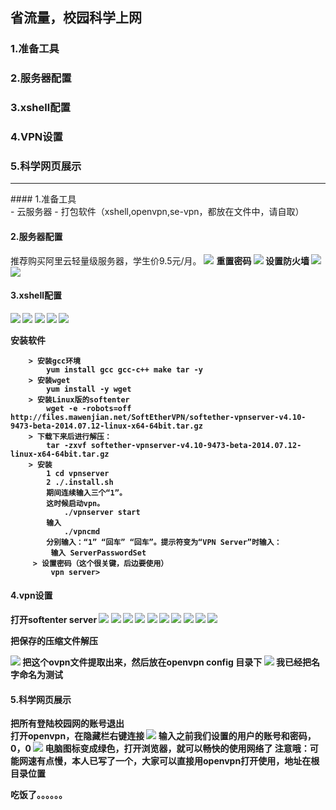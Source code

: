 ## 省流量，校园科学上网
### 1.准备工具
### 2.服务器配置
### 3.xshell配置
### 4.VPN设置
### 5.科学网页展示
<hr>
#### 1.准备工具<br>
- 云服务器
- 打包软件（xshell,openvpn,se-vpn，都放在文件中，请自取）
 
#### 2.服务器配置<br>

推荐购买阿里云轻量级服务器，学生价9.5元/月。
![](/internet/centos.jpg)
<b>重置密码
![](/internet/manager.jpg)
<b>设置防火墙
![](/internet/fire1.jpg)
![](/internet/fire2.jpg)

#### 3.xshell配置

![](/internet/x1.jpg)
![](/internet/x2.jpg)
![](/internet/x3.jpg)
![](/internet/x4.jpg)
![](/internet/x5.jpg)

<b>安装软件
        
        > 安装gcc环境
            yum install gcc gcc-c++ make tar -y
        > 安装wget
            yum install -y wget
        > 安装Linux版的softenter
            wget -e -robots=off http://files.mawenjian.net/SoftEtherVPN/softether-vpnserver-v4.10-9473-beta-2014.07.12-linux-x64-64bit.tar.gz
        > 下载下来后进行解压：
            tar -zxvf softether-vpnserver-v4.10-9473-beta-2014.07.12-linux-x64-64bit.tar.gz
        > 安装
            1 cd vpnserver
            2 ./.install.sh
            期间连续输入三个“1”。
            这时候启动vpn。
                ./vpnserver start
            输入
                ./vpncmd
            分别输入：“1” “回车” “回车”。提示符变为“VPN Server”时输入：
             输入 ServerPasswordSet
         > 设置密码（这个很关键，后边要使用）
             vpn server>
             
#### 4.vpn设置
 
  打开softenter server
  ![](/internet/4.1.jpg)
  ![](/internet/4.2.jpg)
  ![](/internet/4.3.jpg)
  ![](/internet/4.4.jpg)
  ![](/internet/4.5.jpg)
  ![](/internet/4.6.jpg)
  ![](/internet/4.7.jpg)
  ![](/internet/4.8.jpg)
  ![](/internet/4.9.jpg)
  ![](/internet/4.10.jpg)
  
  
  <b>把保存的压缩文件解压
  
  ![](/internet/4.11.jpg)
  把这个ovpn文件提取出来，然后放在openvpn config 目录下
  ![](/internet/4.12.jpg)
  我已经把名字命名为测试

#### 5.科学网页展示
    
<b>把所有登陆校园网的账号退出<br>
<b>打开openvpn，在隐藏栏右键连接
![](/internet/5.1.jpg)
<b>输入之前我们设置的用户的账号和密码，0，0
![](/internet/5.2.jpg)
<b>电脑图标变成绿色，打开浏览器，就可以畅快的使用网络了
注意哦：可能网速有点慢，本人已写了一个，大家可以直接用openvpn打开使用，地址在根目录位置

吃饭了。。。。。。
  
